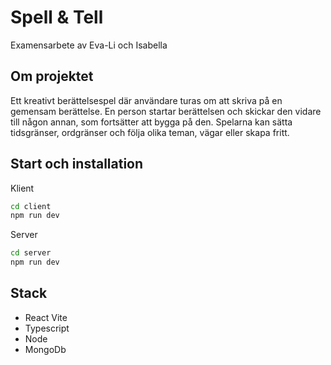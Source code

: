 # Spell & Tell

Examensarbete av Eva-Li och Isabella

## Om projektet

Ett kreativt berättelsespel där användare turas om att skriva på en gemensam berättelse. En person startar berättelsen och skickar den vidare till någon annan, som fortsätter att bygga på den. Spelarna kan sätta tidsgränser, ordgränser och följa olika teman, vägar eller skapa fritt.

## Start och installation

Klient

```bash
cd client
npm run dev
```

Server

```bash
cd server
npm run dev
```

## Stack

- React Vite
- Typescript
- Node
- MongoDb
